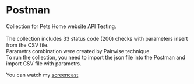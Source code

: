 # Postman
Collection for Pets Home website API Testing.<br/>
<br/>
The collection includes 33 status code (200) checks with parameters insert from the CSV file.<br/>
Parametrs combination were created by Pairwise technique.<br/>
To run the collection, you need to import the json file into the Postman and import CSV file with parametrs.<br/>

You can watch my [screencast](https://drive.google.com/file/d/1--4SQsMgsYNhYO9lr041bDtwq_iOrTe9/view?usp=sharing)
